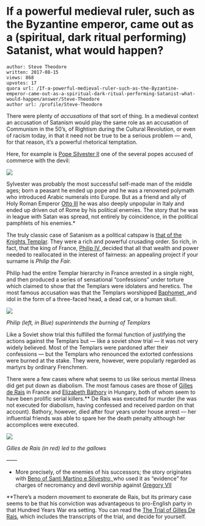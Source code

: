 # If a powerful medieval ruler, such as the Byzantine emperor, came out as a (spiritual, dark ritual performing) Satanist, what would happen?

	author: Steve Theodore
	written: 2017-08-15
	views: 868
	upvotes: 17
	quora url: /If-a-powerful-medieval-ruler-such-as-the-Byzantine-emperor-came-out-as-a-spiritual-dark-ritual-performing-Satanist-what-would-happen/answer/Steve-Theodore
	author url: /profile/Steve-Theodore


There were plenty of _accusations_ of that sort of thing. In a medieval context an accusation of Satanism would play the same role as an accusation of Communism in the 50’s, of Rightism during the Cultural Revolution, or even of racism today, in that it need not be true to be a serious problem — and, for that reason, it’s a powerful rhetorical temptation.

Here, for example is [Pope Silvester II](https://en.wikipedia.org/wiki/Pope_Sylvester_II) one of the several popes accused of commerce with the devil:

![](https://qph.fs.quoracdn.net/main-qimg-a0e73b5eb3e9bfb43d78d0a72620000a-c)

Sylvester was probably the most successful self-made man of the middle ages; born a peasant he ended up pope and he was a renowned polymath who introduced Arabic numerals into Europe. But as a friend and ally of Holy Roman Emperor [Otto III](https://en.wikipedia.org/wiki/Otto_III,_Holy_Roman_Emperor) he was also deeply unpopular in Italy and ended up driven out of Rome by his political enemies. The story that he was in league with Satan was spread, not entirely by coincidence, in the political pamphlets of his enemies.*

The truly classic case of Satanism as a political catspaw is [that of the Knights Templar](http://www.dummies.com/education/politics-government/king-phillip-iv-pope-clement-v-and-the-fall-of-the-knights-templar-part-ii/). They were a rich and powerful crusading order. So rich, in fact, that the king of France, [Philip IV, ](https://en.wikipedia.org/wiki/Philip_IV_of_France)decided that all that wealth and power needed to reallocated in the interest of fairness: an appealing project if your surname is _Philip the Fair._ 

Philip had the entire Templar hierarchy in France arrested in a single night, and then produced a series of sensational “confessions” under torture which claimed to show that the Templars were idolaters and heretics. The most famous accusation was that the Templars worshipped [Baphomet, ](https://en.wikipedia.org/wiki/Baphomet)and idol in the form of a three-faced head, a dead cat, or a human skull.

![](https://qph.fs.quoracdn.net/main-qimg-4e29818b0bc38ef82cb60ed97f4a3fe9)

_Philip (left, in Blue) superintends the burning of Templars_ 

Like a Soviet show trial this fulfilled the formal function of justifying the actions against the Templars but — like a soviet show trial — it was not very widely believed. Most of the Templars were pardoned after their confessions — but the Templars who renounced the extorted confessions were burned at the stake. They were, however, were popularly regarded as martyrs by ordinary Frenchmen.

There were a few cases where what seems to us like serious mental illness did get put down as diabolism. The most famous cases are those of [Gilles de Rais](https://en.wikipedia.org/wiki/Gilles_de_Rais) in France and [Elizabeth Báthory](https://en.wikipedia.org/wiki/Elizabeth_B%C3%A1thory) in Hungary, both of whom seem to have been prolific serial killers.** De Rais was executed for murder (he was not executed for diabolism, having confessed and received pardon on that account). Bathory, however, died after four years under house arrest — her influential friends was able to spare her the death penalty although her accomplices were executed.

![](https://qph.fs.quoracdn.net/main-qimg-643c068755ea8fffaf659f7610a89e23-c)

_Gilles de Rais (in red) led to the gallows_ 

——
* More precisely, of the enemies of his successors; the story originates with [Beno of Santi Martino e Silvestro, ](https://en.wikipedia.org/wiki/Beno_of_Santi_Martino_e_Silvestro)who used it as “evidence” for charges of necromancy and devil worship against [Gregory VII](https://en.wikipedia.org/wiki/Pope_Gregory_VII)

**There’s a modern movement to exonerate de Rais, but its primary case seems to be that his conviction was advantageous to pro-English party in that Hundred Years War era setting. You can read the [The Trial of Gilles De Rais](http://amzn.to/2i1S0Rx), which includes the transcripts of the trial, and decide for yourself.


